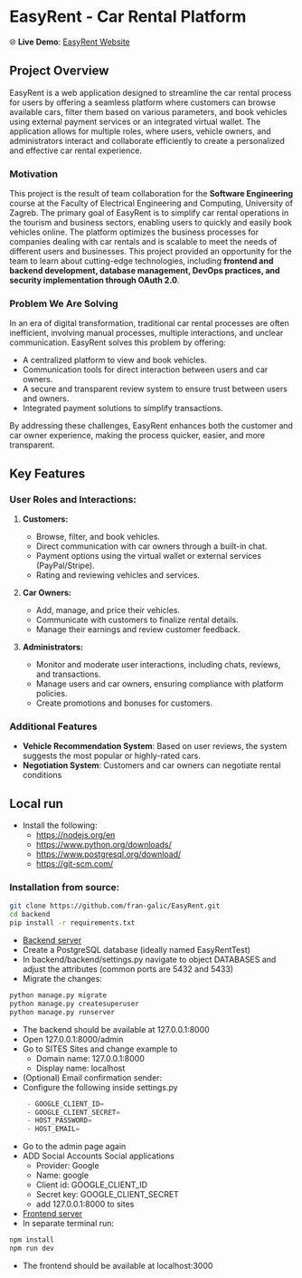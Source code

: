 # EasyRent - Car Rental Platform

🌐 **Live Demo**: [EasyRent Website](https://easy-rent-ashy.vercel.app/home)

## Project Overview

EasyRent is a web application designed to streamline the car rental process for users by offering a seamless platform where customers can browse available cars, filter them based on various parameters, and book vehicles using external payment services or an integrated virtual wallet. The application allows for multiple roles, where users, vehicle owners, and administrators interact and collaborate efficiently to create a personalized and effective car rental experience.

### Motivation

This project is the result of team collaboration for the **Software Engineering** course at the Faculty of Electrical Engineering and Computing, University of Zagreb. The primary goal of EasyRent is to simplify car rental operations in the tourism and business sectors, enabling users to quickly and easily book vehicles online. The platform optimizes the business processes for companies dealing with car rentals and is scalable to meet the needs of different users and businesses. This project provided an opportunity for the team to learn about cutting-edge technologies, including **frontend and backend development, database management, DevOps practices, and security implementation through OAuth 2.0**. 


### Problem We Are Solving

In an era of digital transformation, traditional car rental processes are often inefficient, involving manual processes, multiple interactions, and unclear communication. EasyRent solves this problem by offering:
- A centralized platform to view and book vehicles.
- Communication tools for direct interaction between users and car owners.
- A secure and transparent review system to ensure trust between users and owners.
- Integrated payment solutions to simplify transactions.

By addressing these challenges, EasyRent enhances both the customer and car owner experience, making the process quicker, easier, and more transparent.

## Key Features

### User Roles and Interactions:
1. **Customers:**
   - Browse, filter, and book vehicles.
   - Direct communication with car owners through a built-in chat.
   - Payment options using the virtual wallet or external services (PayPal/Stripe).
   - Rating and reviewing vehicles and services.

2. **Car Owners:**
   - Add, manage, and price their vehicles.
   - Communicate with customers to finalize rental details.
   - Manage their earnings and review customer feedback.

3. **Administrators:**
   - Monitor and moderate user interactions, including chats, reviews, and transactions.
   - Manage users and car owners, ensuring compliance with platform policies.
   - Create promotions and bonuses for customers.

### Additional Features
- **Vehicle Recommendation System**: Based on user reviews, the system suggests the most popular or highly-rated cars.
- **Negotiation System**: Customers and car owners can negotiate rental conditions 

## Local run

- Install the following:
   - https://nodejs.org/en
   - https://www.python.org/downloads/
   - https://www.postgresql.org/download/
   - https://git-scm.com/
### Installation from source:
 ```sh
 git clone https://github.com/fran-galic/EasyRent.git
 cd backend
 pip install -r requirements.txt
```
- [Backend server](/backend)
- Create a PostgreSQL database (ideally named EasyRentTest)
- In backend/backend/settings.py navigate to object DATABASES and adjust the attributes (common ports are 5432 and 5433)
- Migrate the changes:
 ```sh
python manage.py migrate
python manage.py createsuperuser
python manage.py runserver
```
- The backend should be available at 127.0.0.1:8000
- Open 127.0.0.1:8000/admin
- Go to SITES Sites and change example to
   - Domain name: 127.0.0.1:8000
   - Display name: localhost
- (Optional) Email confirmation sender:
- Configure the following inside settings.py
  ```python
   - GOOGLE_CLIENT_ID=
   - GOOGLE_CLIENT_SECRET=
   - HOST_PASSWORD=
   - HOST_EMAIL=
  ```
- Go to the admin page again
- ADD Social Accounts Social applications
   - Provider: Google
   - Name: google
   - Client id: GOOGLE_CLIENT_ID
   - Secret key: GOOGLE_CLIENT_SECRET
   - add 127.0.0.1:8000 to sites
- [Frontend server](/frontend)
- In separate terminal run:
```sh
npm install
npm run dev
```
- The frontend should be available at localhost:3000

